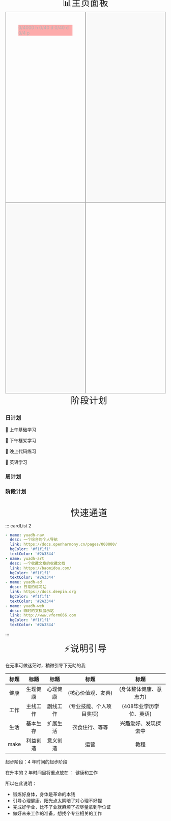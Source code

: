 <!-- ---
home: true
heroText: 
bannerBg: none 
postList: none
--- -->

<!-- part_1:main -->







<!-- <p align="center">
  <a class="become-sponsor" href="https://code.yuadh.com">文档网站</a>
</p>


<style>
.banner{
	height:0px;        
}
.become-sponsor{
  padding: 8px 20px;
  display: inline-block;
  color: #11a8cd;
  border-radius: 30px;
  box-sizing: border-box;
  border: 1px solid #11a8cd;
}
</style> -->


<br/>

<div class="HL_part page-mb"> 📊主页面板</div>
<div class="mb-warp">
    <div class="mb-part1">
      <div class="cart1">
        <span>0/4000 h</span>
        <span>0/40   d</span>
        <span>0/40   d</span>
        <span>0/4    p</span>
      </div>
    </div>
    <div class="mb-part2"></div>
    <div class="mb-part3"></div>
    <div class="mb-part4"></div>
</div>
<style>
    @font-face {
        font-family: 'mainfont';
        src: url('/fonts/YaHei Consolas Hybrid.ttf');
        font-style: normal;
        font-weight: normal;
    }
    .HL_part {
        text-align: center;
        font-family: 'mainfont';
        font-size: 28px;
        font-weight: 400;
        letter-spacing: 0.8px;
    }
    .page-mb {
        margin-top: -80px;
    }  
    .mb-warp {
        display:flex;
        flex-wrap: wrap;
        height: 1200px;
        background: url('/img/mb-bk2.jpg') no-repeat  center top;
        background-size:cover;
        opacity:0.4;
    }
    .mb-warp>*{
      margin:0;
      box-sizing: border-box ;
      height:600px;
      width:50%;
      opacity:0.8;
    }
    .mb-part1{
      background-color:#fff;
      border:1px solid black;
    }
    .mb-part1>.cart1{
      box-sizing:border-box;
      margin:40px 40px 40px 40px;
      height:;
      background:red;
      opacity:1;
    }
    .mb-part4{
      background-color:#fff;
      border:1px solid black;
    }
    .mb-part2{
      background-color:#F4F4F4;
      border:1px solid black;
    }
    .mb-part3{
      background-color:#F4F4F4;
      border:1px solid black;
    }
</style>

<!-- |                          GitHub状态                          |                        使用最多的语言                        |
| :----------------------------------------------------------: | :----------------------------------------------------------: |
| ![Anurag's github stats](https://github-readme-stats.vercel.app/api?username=yuadh&show_icons=true&theme=synthwave) | ![Top Langs](https://github-readme-stats.vercel.app/api/top-langs/?username=yuadh&&hide=tsql) | -->


<div class="HL_part"> 🎉阶段计划</div>

<h3>日计划</h3>

🔲 上午基础学习

🔲 下午框架学习

🔲 晚上代码练习

🔲 英语学习



<h3>周计划</h3>



<h3>阶段计划</h3>



<br/>





<div class="HL_part"> 🥝快速通道</div>

::: cardList 2

```yaml
- name: yuadh-nav
  desc: 一个综合的个人导航
  link: https://docs.openharmony.cn/pages/000000/
  bgColor: '#f1f1f1'
  textColor: '#2A3344'
- name: yuadh-art
  desc: 一个收藏文章的收藏文档
  link: https://baomidou.com/
  bgColor: '#f1f1f1'
  textColor: '#2A3344'
- name: yuadh-ad
  desc: 日常的练习站
  link: https://docs.deepin.org
  bgColor: '#f1f1f1'
  textColor: '#2A3344'
- name: yuadh-web
  desc: 临时的文档展示站
  link: http://www.vform666.com
  bgColor: '#f1f1f1'
  textColor: '#2A3344'
```

:::



<div class="HL_part"> ⚡说明引导</div>

在无事可做迷茫时，稍微引导下无助的我

| 标题 |   标题   |   标题   |           标题           |          标题           |
| :--: | :------: | :------: | :----------------------: | :---------------------: |
| 健康 | 生理健康 | 心理健康 |    (核心价值观、友善)    | (身体整体健康、意志力)  |
| 工作 | 主线工作 | 副线工作 | (专业技能、个人项目奖项) | (408毕业学历学位、英语) |
| 生活 | 基本生存 | 扩展生活 |      衣食住行、等等      |  兴趣爱好、发现探索中   |
| make | 利益创造 | 意义创造 |           运营           |          教程           |

起步阶段：4 年时间的起步阶段

在升本的 2 年时间里将重点放在 ： 健康和工作 

所以在此说明：

- 锻炼好身体，身体是革命的本钱
- 引导心理健康，阳光点太阴暗了对心理不好捏
- 完成好学业，比不了业就麻烦了捏尽量拿到学位证
- 做好未来工作的准备，想找个专业相关的工作





<div class="wwads-cn wwads-horizontal page-ad" data-id="136" style="width:100%;max-height:80px;min-height:auto;"></div>
<style>
  .page-ad img{width:80px!important;}
  /* .pageT .wwads-content{display:flex;align-items: center;}
  .pageT .wwads-poweredby{display:none!important;}
  .pageT .wwads-hide{display:none!important;} */
</style>


